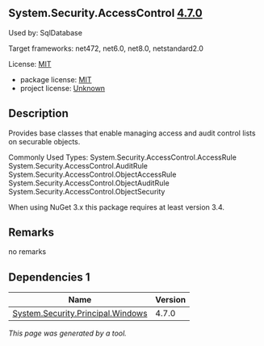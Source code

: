System.Security.AccessControl [4.7.0](https://www.nuget.org/packages/System.Security.AccessControl/4.7.0)
--------------------

Used by: SqlDatabase

Target frameworks: net472, net6.0, net8.0, netstandard2.0

License: [MIT](../../../../licenses/mit) 

- package license: [MIT](https://licenses.nuget.org/MIT) 
- project license: [Unknown](https://github.com/dotnet/corefx) 

Description
-----------
Provides base classes that enable managing access and audit control lists on securable objects.

Commonly Used Types:
System.Security.AccessControl.AccessRule
System.Security.AccessControl.AuditRule
System.Security.AccessControl.ObjectAccessRule
System.Security.AccessControl.ObjectAuditRule
System.Security.AccessControl.ObjectSecurity
 
When using NuGet 3.x this package requires at least version 3.4.

Remarks
-----------
no remarks


Dependencies 1
-----------

|Name|Version|
|----------|:----|
|[System.Security.Principal.Windows](../../../../packages/nuget.org/system.security.principal.windows/4.7.0)|4.7.0|

*This page was generated by a tool.*
